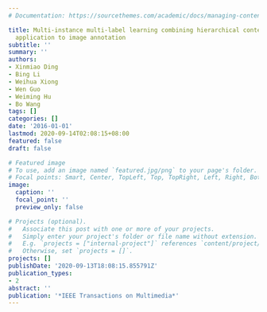 ```yaml
---
# Documentation: https://sourcethemes.com/academic/docs/managing-content/

title: Multi-instance multi-label learning combining hierarchical context and its
  application to image annotation
subtitle: ''
summary: ''
authors:
- Xinmiao Ding
- Bing Li
- Weihua Xiong
- Wen Guo
- Weiming Hu
- Bo Wang
tags: []
categories: []
date: '2016-01-01'
lastmod: 2020-09-14T02:08:15+08:00
featured: false
draft: false

# Featured image
# To use, add an image named `featured.jpg/png` to your page's folder.
# Focal points: Smart, Center, TopLeft, Top, TopRight, Left, Right, BottomLeft, Bottom, BottomRight.
image:
  caption: ''
  focal_point: ''
  preview_only: false

# Projects (optional).
#   Associate this post with one or more of your projects.
#   Simply enter your project's folder or file name without extension.
#   E.g. `projects = ["internal-project"]` references `content/project/deep-learning/index.md`.
#   Otherwise, set `projects = []`.
projects: []
publishDate: '2020-09-13T18:08:15.855791Z'
publication_types:
- 2
abstract: ''
publication: '*IEEE Transactions on Multimedia*'
---
```

